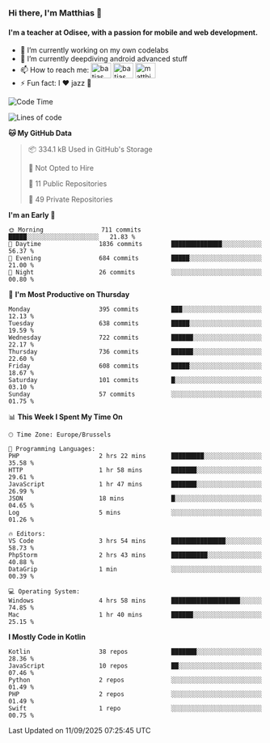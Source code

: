 ### Hi there, I'm Matthias 👋

#### I'm a teacher at Odisee, with a passion for mobile and web development.

- 🔭 I’m currently working on my own codelabs
- 🌱 I’m currently deepdiving android advanced stuff
- 📫 How to reach me: <a href="https://dev.to/batjas" target="_blank"><img align="center" src="https://raw.githubusercontent.com/rahuldkjain/github-profile-readme-generator/master/src/images/icons/Social/devto.svg" alt="batjas" height="30" width="40" /></a>
<a href="https://twitter.com/batjas" target="_blank"><img align="center" src="https://raw.githubusercontent.com/rahuldkjain/github-profile-readme-generator/master/src/images/icons/Social/twitter.svg" alt="batjas" height="30" width="40" /></a>
<a href="https://linkedin.com/in/matthiasdruwé" target="_blank"><img align="center" src="https://raw.githubusercontent.com/rahuldkjain/github-profile-readme-generator/master/src/images/icons/Social/linked-in-alt.svg" alt="matthiasdruwé" height="30" width="40" /></a>
- ⚡ Fun fact: I ❤ jazz 🎷


<!--START_SECTION:waka-->
![Code Time](http://img.shields.io/badge/Code%20Time-1%2C475%20hrs%2050%20mins-blue)

![Lines of code](https://img.shields.io/badge/From%20Hello%20World%20I%27ve%20Written-8.1%20million%20lines%20of%20code-blue)

**🐱 My GitHub Data** 

> 📦 334.1 kB Used in GitHub's Storage 
 > 
> 🚫 Not Opted to Hire
 > 
> 📜 11 Public Repositories 
 > 
> 🔑 49 Private Repositories 
 > 
**I'm an Early 🐤** 

```text
🌞 Morning                711 commits         █████░░░░░░░░░░░░░░░░░░░░   21.83 % 
🌆 Daytime                1836 commits        ██████████████░░░░░░░░░░░   56.37 % 
🌃 Evening                684 commits         █████░░░░░░░░░░░░░░░░░░░░   21.00 % 
🌙 Night                  26 commits          ░░░░░░░░░░░░░░░░░░░░░░░░░   00.80 % 
```
📅 **I'm Most Productive on Thursday** 

```text
Monday                   395 commits         ███░░░░░░░░░░░░░░░░░░░░░░   12.13 % 
Tuesday                  638 commits         █████░░░░░░░░░░░░░░░░░░░░   19.59 % 
Wednesday                722 commits         ██████░░░░░░░░░░░░░░░░░░░   22.17 % 
Thursday                 736 commits         ██████░░░░░░░░░░░░░░░░░░░   22.60 % 
Friday                   608 commits         █████░░░░░░░░░░░░░░░░░░░░   18.67 % 
Saturday                 101 commits         █░░░░░░░░░░░░░░░░░░░░░░░░   03.10 % 
Sunday                   57 commits          ░░░░░░░░░░░░░░░░░░░░░░░░░   01.75 % 
```


📊 **This Week I Spent My Time On** 

```text
🕑︎ Time Zone: Europe/Brussels

💬 Programming Languages: 
PHP                      2 hrs 22 mins       █████████░░░░░░░░░░░░░░░░   35.58 % 
HTTP                     1 hr 58 mins        ███████░░░░░░░░░░░░░░░░░░   29.61 % 
JavaScript               1 hr 47 mins        ███████░░░░░░░░░░░░░░░░░░   26.99 % 
JSON                     18 mins             █░░░░░░░░░░░░░░░░░░░░░░░░   04.65 % 
Log                      5 mins              ░░░░░░░░░░░░░░░░░░░░░░░░░   01.26 % 

🔥 Editors: 
VS Code                  3 hrs 54 mins       ███████████████░░░░░░░░░░   58.73 % 
PhpStorm                 2 hrs 43 mins       ██████████░░░░░░░░░░░░░░░   40.88 % 
DataGrip                 1 min               ░░░░░░░░░░░░░░░░░░░░░░░░░   00.39 % 

💻 Operating System: 
Windows                  4 hrs 58 mins       ███████████████████░░░░░░   74.85 % 
Mac                      1 hr 40 mins        ██████░░░░░░░░░░░░░░░░░░░   25.15 % 
```

**I Mostly Code in Kotlin** 

```text
Kotlin                   38 repos            ███████░░░░░░░░░░░░░░░░░░   28.36 % 
JavaScript               10 repos            ██░░░░░░░░░░░░░░░░░░░░░░░   07.46 % 
Python                   2 repos             ░░░░░░░░░░░░░░░░░░░░░░░░░   01.49 % 
PHP                      2 repos             ░░░░░░░░░░░░░░░░░░░░░░░░░   01.49 % 
Swift                    1 repo              ░░░░░░░░░░░░░░░░░░░░░░░░░   00.75 % 
```




 Last Updated on 11/09/2025 07:25:45 UTC
<!--END_SECTION:waka-->
